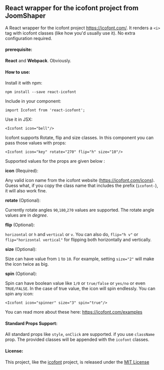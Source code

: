 ## React wrapper for the icofont project from JoomShaper

A React wrapper for the icofont project <https://icofont.com/>. It renders a `<i>` tag with icofont classes (like how you'd usually use it). No extra configuration required.

#### prerequisite:

**React** and **Webpack**. Obviously.

#### How to use: 

Install it with npm:

    npm install --save react-icofont 

Include in your component: 

    import Icofont from 'react-icofont';

Use it in JSX:

    <Icofont icon="bell"/>

Icofont supports Rotate, flip and size classes. In this component you can pass those values with props:

    <Icofont icon="key" rotate="270" flip="h" size="10"/>

Supported values for the props are given below :

**icon** (Required): 

Any valid icon name from the icofont website (<https://icofont.com/icons>).
Guess what, if you copy the class name that includes the prefix (`icofont-`), it will also work fine.

**rotate** (Optional):

 Currently rotate angles `90`,`180`,`270` values are supported. The rotate angle values are in *degree*.

**flip** (Optional): 

`horizontal` or `h` and `vertical` or `v`. You can also do, `flip="h v"` or `flip="horizontal vertical"` for flipping both horizontally and vertically.

**size** (Optional):

Size can have value from `1` to `10`. For example, setting `size="2"` will make the icon twice as big.

**spin** (Optional):

Spin can have boolean value like `1/0` or `true/false` or `yes/no` or even `TRUE/FALSE`. In the case of true value, the icon will spin endlessly. You can spin any icon:

    <Icofont icon="spinner" size="3" spin="true"/>

You can read more about these here: <https://icofont.com/examples>

#### Standard Props Support: 

All standard props like `style`, `onClick` are supported. if you use `className` prop. The provided classes will be appended with the `icofont` classes.

#### License:

This project, like the [icofont](https://icofont.com) project, is released under the [MIT License](https://opensource.org/licenses/MIT)
